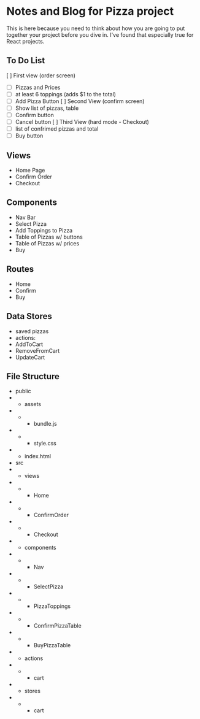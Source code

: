 # Notes and Blog for Pizza project

This is here because you need to think about how you are going to put together your project before you dive in.  I've found that especially true for React projects.

## To Do List
[ ] First view (order screen)
  - [ ] Pizzas and Prices
  - [ ] at least 6 toppings (adds $1 to the total)
  - [ ] Add Pizza Button
[ ] Second View (confirm screen)
  - [ ] Show list of pizzas, table
  - [ ] Confirm button
  - [ ] Cancel button
[ ] Third View (hard mode - Checkout)
  - [ ] list of confrimed pizzas and total
  - [ ] Buy button

## Views
- Home Page
- Confirm Order
- Checkout

## Components
- Nav Bar
- Select Pizza
- Add Toppings to Pizza
- Table of Pizzas w/ buttons
- Table of Pizzas w/ prices
- Buy

## Routes
- Home
- Confirm
- Buy

## Data Stores
- saved pizzas
 - actions:
  - AddToCart
  - RemoveFromCart
  - UpdateCart

## File Structure

- public
- - assets
- - - bundle.js
- - - style.css
- - index.html
- src
- - views
- - - Home
- - - ConfirmOrder
- - - Checkout
- - components
- - - Nav
- - - SelectPizza
- - - PizzaToppings
- - - ConfirmPizzaTable
- - - BuyPizzaTable
- - actions
- - - cart
- - stores
- - - cart
